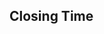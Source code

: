 ## Closing Time
<!-- paste the below just before the </head> tag -->
<script type="module" src="https://mixthat.co/js/bundled/mixthat-player/dist/module.js"></script>
<style>
:root {
  --stemplayer-js-controls-background-color: #232323;
}
</style>
<!-- Paste the below in the HTML document where you would like the player to appear -->
<mixthat-player controls="" src="https://mixthat.co/api/tracks/36d664f6-e2b4-42e9-a55f-4a76e3e80470/stream?authToken=eyJhbGciOiJIUzI1NiIsInR5cCI6IkpXVCJ9.eyJ0b2tlbnV1aWQiOiI5Mzk3Y2Q0Ny05YWZhLTRlYmQtOTUzZC00MjlmM2YyNTlkMjgiLCJvd25lcklkIjoidXMtZWFzdC0xOmE2YWY0M2NkLTNlMDgtY2U1YS1kNmE2LWMzOWM2ODBjNTA4OSIsImFjbDp0cmFjazpzdHJlYW0iOnRydWUsImlhdCI6MTcyNDAyMDgwNywiYXVkIjoiaHR0cHM6Ly9taXh0aGF0LmNvIiwiaXNzIjoiaHR0cHM6Ly9taXh0aGF0LmNvIiwic3ViIjoiMzZkNjY0ZjYtZTJiNC00MmU5LWE1NWYtNGE3NmUzZTgwNDcwIn0.XrDfBmWpp4lZW9I4jIKSMhUaToC8TXebmv7Dmkv2MHQ"></mixthat-player>
